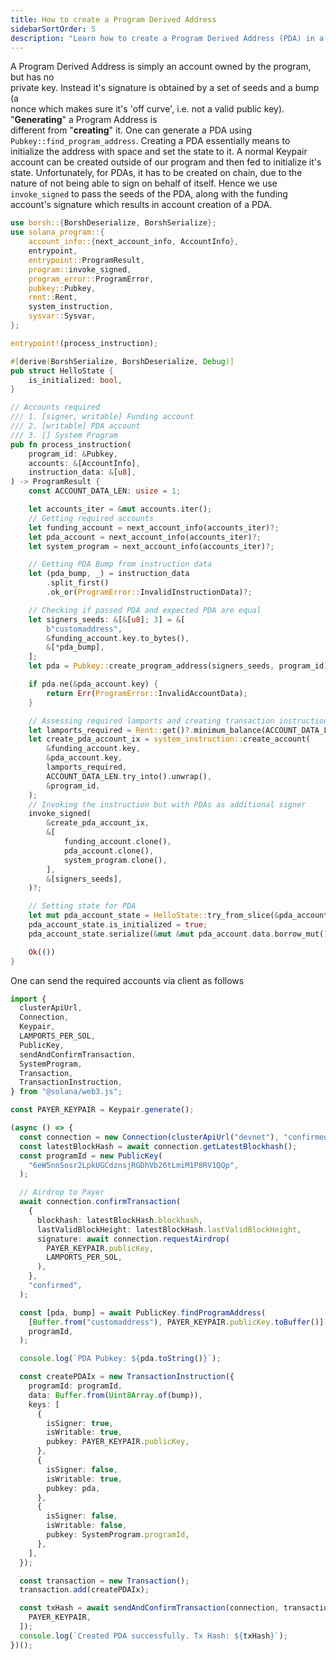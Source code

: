 ```yaml
---
title: How to create a Program Derived Address
sidebarSortOrder: 5
description: "Learn how to create a Program Derived Address (PDA) in a Solana program."
---
```


A Program Derived Address is simply an account owned by the program, but has
no  
private key. Instead it's signature is obtained by a set of seeds and a bump
(a  
nonce which makes sure it's 'off curve', i.e. not a valid public key).
"**Generating**" a Program Address is  
different from "**creating**" it. One can generate a PDA using
`Pubkey::find_program_address`. Creating a PDA essentially means to initialize
the address with space and set the state to it. A normal Keypair account can be
created outside of our program and then fed to initialize it's state.
Unfortunately, for PDAs, it has to be created on chain, due to the nature of not
being able to sign on behalf of itself. Hence we use `invoke_signed` to pass the
seeds of the PDA, along with the funding account's signature which results in
account creation of a PDA.

```rust filename="create-pda.rs"
use borsh::{BorshDeserialize, BorshSerialize};
use solana_program::{
    account_info::{next_account_info, AccountInfo},
    entrypoint,
    entrypoint::ProgramResult,
    program::invoke_signed,
    program_error::ProgramError,
    pubkey::Pubkey,
    rent::Rent,
    system_instruction,
    sysvar::Sysvar,
};

entrypoint!(process_instruction);

#[derive(BorshSerialize, BorshDeserialize, Debug)]
pub struct HelloState {
    is_initialized: bool,
}

// Accounts required
/// 1. [signer, writable] Funding account
/// 2. [writable] PDA account
/// 3. [] System Program
pub fn process_instruction(
    program_id: &Pubkey,
    accounts: &[AccountInfo],
    instruction_data: &[u8],
) -> ProgramResult {
    const ACCOUNT_DATA_LEN: usize = 1;

    let accounts_iter = &mut accounts.iter();
    // Getting required accounts
    let funding_account = next_account_info(accounts_iter)?;
    let pda_account = next_account_info(accounts_iter)?;
    let system_program = next_account_info(accounts_iter)?;

    // Getting PDA Bump from instruction data
    let (pda_bump, _) = instruction_data
        .split_first()
        .ok_or(ProgramError::InvalidInstructionData)?;

    // Checking if passed PDA and expected PDA are equal
    let signers_seeds: &[&[u8]; 3] = &[
        b"customaddress",
        &funding_account.key.to_bytes(),
        &[*pda_bump],
    ];
    let pda = Pubkey::create_program_address(signers_seeds, program_id)?;

    if pda.ne(&pda_account.key) {
        return Err(ProgramError::InvalidAccountData);
    }

    // Assessing required lamports and creating transaction instruction
    let lamports_required = Rent::get()?.minimum_balance(ACCOUNT_DATA_LEN);
    let create_pda_account_ix = system_instruction::create_account(
        &funding_account.key,
        &pda_account.key,
        lamports_required,
        ACCOUNT_DATA_LEN.try_into().unwrap(),
        &program_id,
    );
    // Invoking the instruction but with PDAs as additional signer
    invoke_signed(
        &create_pda_account_ix,
        &[
            funding_account.clone(),
            pda_account.clone(),
            system_program.clone(),
        ],
        &[signers_seeds],
    )?;

    // Setting state for PDA
    let mut pda_account_state = HelloState::try_from_slice(&pda_account.data.borrow())?;
    pda_account_state.is_initialized = true;
    pda_account_state.serialize(&mut &mut pda_account.data.borrow_mut()[..])?;

    Ok(())
}
```

One can send the required accounts via client as follows

```typescript filename="create-pda-client.ts"
import {
  clusterApiUrl,
  Connection,
  Keypair,
  LAMPORTS_PER_SOL,
  PublicKey,
  sendAndConfirmTransaction,
  SystemProgram,
  Transaction,
  TransactionInstruction,
} from "@solana/web3.js";

const PAYER_KEYPAIR = Keypair.generate();

(async () => {
  const connection = new Connection(clusterApiUrl("devnet"), "confirmed");
  const latestBlockHash = await connection.getLatestBlockhash();
  const programId = new PublicKey(
    "6eW5nnSosr2LpkUGCdznsjRGDhVb26tLmiM1P8RV1QQp",
  );

  // Airdrop to Payer
  await connection.confirmTransaction(
    {
      blockhash: latestBlockHash.blockhash,
      lastValidBlockHeight: latestBlockHash.lastValidBlockHeight,
      signature: await connection.requestAirdrop(
        PAYER_KEYPAIR.publicKey,
        LAMPORTS_PER_SOL,
      ),
    },
    "confirmed",
  );

  const [pda, bump] = await PublicKey.findProgramAddress(
    [Buffer.from("customaddress"), PAYER_KEYPAIR.publicKey.toBuffer()],
    programId,
  );

  console.log(`PDA Pubkey: ${pda.toString()}`);

  const createPDAIx = new TransactionInstruction({
    programId: programId,
    data: Buffer.from(Uint8Array.of(bump)),
    keys: [
      {
        isSigner: true,
        isWritable: true,
        pubkey: PAYER_KEYPAIR.publicKey,
      },
      {
        isSigner: false,
        isWritable: true,
        pubkey: pda,
      },
      {
        isSigner: false,
        isWritable: false,
        pubkey: SystemProgram.programId,
      },
    ],
  });

  const transaction = new Transaction();
  transaction.add(createPDAIx);

  const txHash = await sendAndConfirmTransaction(connection, transaction, [
    PAYER_KEYPAIR,
  ]);
  console.log(`Created PDA successfully. Tx Hash: ${txHash}`);
})();
```
